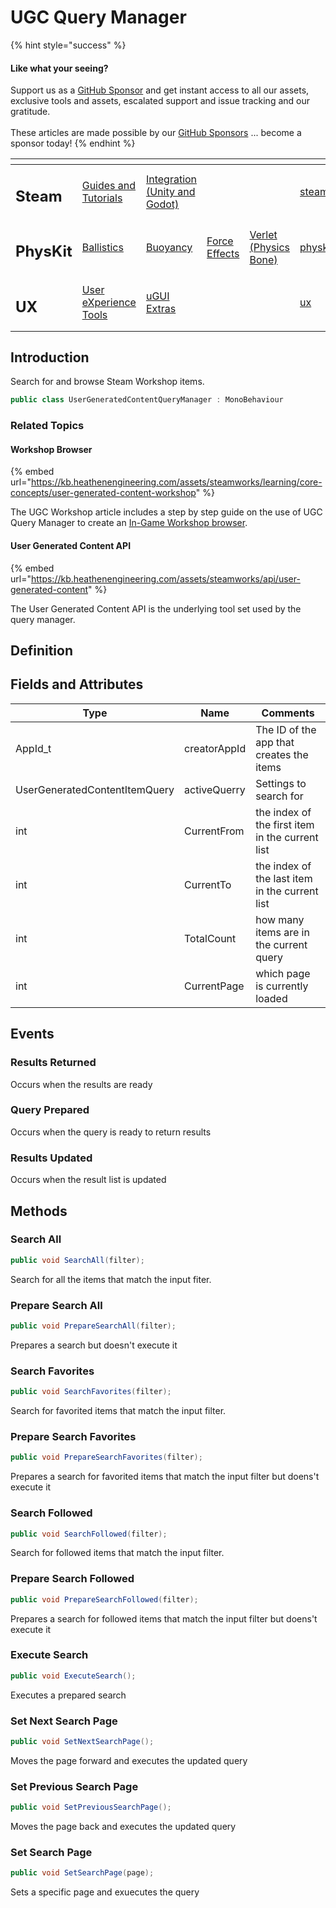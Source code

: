 # UGC Query Manager

{% hint style="success" %}
#### Like what your seeing?

Support us as a [GitHub Sponsor](../../../../become-a-sponsor/) and get instant access to all our assets, exclusive tools and assets, escalated support and issue tracking and our gratitude.\
\
These articles are made possible by our [GitHub Sponsors](../../../../become-a-sponsor/) ... become a sponsor today!
{% endhint %}

<table data-view="cards"><thead><tr><th></th><th></th><th></th><th></th><th></th><th data-hidden data-card-target data-type="content-ref"></th><th data-hidden data-card-cover data-type="files"></th></tr></thead><tbody><tr><td><h2>Steam</h2></td><td><a href="../../../../company/steam/">Guides and Tutorials</a></td><td><a href="../../">Integration (Unity and Godot)</a></td><td></td><td></td><td><a href="../../../../company/steam/">steam</a></td><td><a href="../../../../.gitbook/assets/Steamworks Card.png">Steamworks Card.png</a></td></tr><tr><td><h2>PhysKit</h2></td><td><a href="../../../physkit/learning/sample-scenes/1-ballistic-basics.md">Ballistics</a></td><td><a href="../../../physkit/learning/sample-scenes/1-buoyancy-example.md">Buoyancy</a></td><td><a href="../../../physkit/learning/sample-scenes/1-force-effect-fields.md">Force Effects</a></td><td><a href="../../../physkit/learning/sample-scenes/2-verlet-spring-skinned-mesh.md">Verlet (Physics Bone)</a></td><td><a href="../../../physkit/">physkit</a></td><td><a href="../../../../.gitbook/assets/PhysKit Card.png">PhysKit Card.png</a></td></tr><tr><td><h2>UX</h2></td><td><a href="../../../ux/learning/core-concepts/">User eXperience Tools</a></td><td><a href="../../../ux/learning/ugui-extras/">uGUI Extras</a></td><td></td><td></td><td><a href="../../../ux/">ux</a></td><td><a href="../../../../.gitbook/assets/Splash Screen (1).png">Splash Screen (1).png</a></td></tr></tbody></table>

## &#x20;Introduction

Search for and browse Steam Workshop items.

```csharp
public class UserGeneratedContentQueryManager : MonoBehaviour
```

### Related Topics

#### Workshop Browser

{% embed url="https://kb.heathenengineering.com/assets/steamworks/learning/core-concepts/user-generated-content-workshop" %}

The UGC Workshop article includes a step by step guide on the use of UGC Query Manager to create an [In-Game Workshop browser](../../../../company/steam/steamworks/workshop/in-game-browser.md).

#### User Generated Content API

{% embed url="https://kb.heathenengineering.com/assets/steamworks/api/user-generated-content" %}

The User Generated Content API is the underlying tool set used by the query manager.

## Definition

## Fields and Attributes

| Type                          | Name         | Comments                                        |
| ----------------------------- | ------------ | ----------------------------------------------- |
| AppId\_t                      | creatorAppId | The ID of the app that creates the items        |
| UserGeneratedContentItemQuery | activeQuerry | Settings to search for                          |
| int                           | CurrentFrom  | the index of the first item in the current list |
| int                           | CurrentTo    | the index of the last item in the current list  |
| int                           | TotalCount   | how many items are in the current query         |
| int                           | CurrentPage  | which page is currently loaded                  |



## Events

### Results Returned

Occurs when the results are ready

### Query Prepared

Occurs when the query is ready to return results

### Results Updated

Occurs when the result list is updated

## Methods

### Search All

```csharp
public void SearchAll(filter);
```

Search for all the items that match the input fiter.

### Prepare Search All

```csharp
public void PrepareSearchAll(filter);
```

Prepares a search but doesn't execute it

### Search Favorites

```csharp
public void SearchFavorites(filter);
```

Search for favorited items that match the input filter.

### Prepare Search Favorites

```csharp
public void PrepareSearchFavorites(filter);
```

Prepares a search for favorited items that match the input filter but doens't execute it

### Search Followed

```csharp
public void SearchFollowed(filter);
```

Search for followed items that match the input filter.

### Prepare Search Followed

```csharp
public void PrepareSearchFollowed(filter);
```

Prepares a search for followed items that match the input filter but doens't execute it

### Execute Search

```csharp
public void ExecuteSearch();
```

Executes a prepared search

### Set Next Search Page

```csharp
public void SetNextSearchPage();
```

Moves the page forward and executes the updated query

### Set Previous Search Page

```csharp
public void SetPreviousSearchPage();
```

Moves the page back and executes the updated query

### Set Search Page

```csharp
public void SetSearchPage(page);
```

Sets a specific page and exuecutes the query
